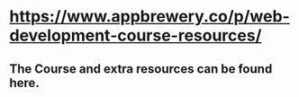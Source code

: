 
# https://www.appbrewery.co/p/web-development-course-resources/
## The Course and extra resources can be found here.
